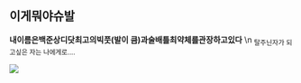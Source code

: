 ## 이게뭐야슈발
<strong>내이름은백준상디닷최고의빅풋(발이 큼)과술배틀최약체를관장하고있다</strong> \n
<sub>탈주닌자가 되고싶은 자는 나에게로....</sub>

<img src="https://img.shields.io/badge/instagram-FF0069?style=for-the-badge&logo=instagram&logoColor=white">